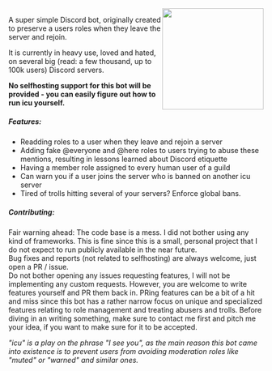 <img align="right" src="https://i.imgur.com/yByH4ts.png" height="200" width="200">

A super simple Discord bot, originally created to preserve a users roles when they leave the server and rejoin.

It is currently in heavy use, loved and hated, on several big (read: a few thousand, up to 100k users) Discord servers.

**No selfhosting support for this bot will be provided - you can easily figure out how to run icu yourself.**


##### Features:
- Readding roles to a user when they leave and rejoin a server
- Adding fake @everyone and @here roles to users trying to abuse these mentions, resulting in lessons learned about Discord etiquette 
- Having a member role assigned to every human user of a guild
- Can warn you if a user joins the server who is banned on another icu server
- Tired of trolls hitting several of your servers? Enforce global bans. 



##### Contributing:
Fair warning ahead: The code base is a mess. I did not bother using any kind of frameworks. This is fine since this is a small, personal project that I do not expect to run publicly available in the near future.  
Bug fixes and reports (not related to selfhosting) are always welcome, just open a PR / issue.  
Do not bother opening any issues requesting features, I will not be implementing any custom requests. However, you are welcome
to write features yourself and PR them back in.
PRing features can be a bit of a hit and miss since this bot has a rather narrow focus on unique and specialized features relating to
role management and treating abusers and trolls. Before diving in an writing something, make sure to contact me first and pitch me your idea,
if you want to make sure for it to be accepted.  


_"icu" is a play on the phrase "I see you", as the main reason this bot came into existence is to prevent users from 
avoiding moderation roles like "muted" or "warned" and similar ones._
